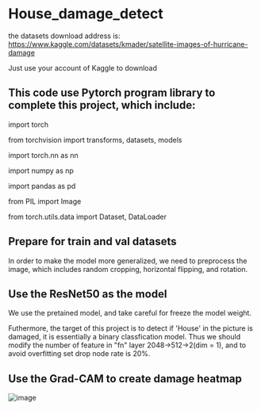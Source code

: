 # House_damage_detect

the datasets download address is: https://www.kaggle.com/datasets/kmader/satellite-images-of-hurricane-damage

Just use your account of Kaggle to download

This code use Pytorch program library to complete this project, which include:
--
import torch

from torchvision import transforms, datasets, models

import torch.nn as nn

import numpy as np

import pandas as pd

from PIL import Image

from torch.utils.data import Dataset, DataLoader


Prepare for train and val datasets
--

In order to make the model more generalized, we need to preprocess the image, which includes random cropping, horizontal flipping, and rotation.

Use the ResNet50 as the model
--
We use the pretained model, and take careful for freeze the model weight.

Futhermore, the target of this project is to detect if 'House' in the picture is damaged, it is essentially a binary classfication model. Thus we should modify the number of feature in "fn" layer 2048->512->2(dim = 1), and to avoid overfitting set drop node rate is 20%.

Use the Grad-CAM to create damage heatmap
--
![image](https://github.com/Alen-Xue/House_damage_detect/assets/126217366/9d84d4ca-2f72-41fe-8987-e9c2ca44b72f)




